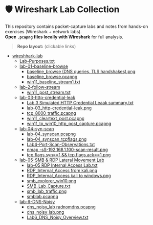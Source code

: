 # 🛡️ Wireshark Lab Collection

This repository contains packet-capture labs and notes from hands-on exercises (Wireshark + network labs).  
**Open `.pcapng` files locally with Wireshark** for full analysis.

> **Repo layout:** (clickable links)

- [wireshhark-lab](wireshhark-lab/)
  - [Lab-Purposes.txt](wireshhark-lab/Lab-Purposes.txt)
  - [lab-01-baseline-browse](wireshhark-lab/lab-01-baseline-browse/)
    - [baseline_browse (DNS queries, TLS handshakes).png](wireshhark-lab/lab-01-baseline-browse/baseline_browse%20(DNS%20queries,%20TLS%20handshakes).png)
    - [baseline_browse.pcapng](wireshhark-lab/lab-01-baseline-browse/baseline_browse.pcapng)
    - [win11_baseline_stream1.txt](wireshhark-lab/lab-01-baseline-browse/win11_baseline_stream1.txt)
  - [lab-2-follow-stream](wireshhark-lab/lab-2-follow-stream/)
    - [win11_post_stream.txt](wireshhark-lab/lab-2-follow-stream/win11_post_stream.txt)
  - [lab-03-http-credential-leak](wireshhark-lab/lab-03-http-credential-leak/)
    - [Lab 3 Simulated HTTP Credential Leaak summary.txt](wireshhark-lab/lab-03-http-credential-leak/Lab%203%20Simulated%20HTTP%20Credential%20Leaak%20summary.txt)
    - [lab-03_http-credential-leak.png](wireshhark-lab/lab-03-http-credential-leak/lab-03_http-credential-leak.png)
    - [tcp_8000_traffic.pcapng](wireshhark-lab/lab-03-http-credential-leak/tcp_8000_traffic.pcapng)
    - [win11_cleartext_post.pcapng](wireshhark-lab/lab-03-http-credential-leak/win11_cleartext_post.pcapng)
    - [win11_to_win10_http_post_capture.pcapng](wireshhark-lab/lab-03-http-credential-leak/win11_to_win10_http_post_capture.pcapng)
  - [lab-04-syn-scan](wireshhark-lab/lab-04-syn-scan/)
    - [lab-04_synscan.pcapng](wireshhark-lab/lab-04-syn-scan/lab-04_synscan.pcapng)
    - [lab-04_synscan_tcpflags.png](wireshhark-lab/lab-04-syn-scan/lab-04_synscan_tcpflags.png)
    - [Lab4-Port-Scan-Observations.txt](wireshhark-lab/lab-04-syn-scan/Lab4-Port-Scan-Observations.txt)
    - [nmap -sS-192.168.1.100-scan-result.png](wireshhark-lab/lab-04-syn-scan/nmap%20-sS-192.168.1.100-scan-result.png)
    - [tcp.flags.syn==1 && tcp.flags.ack==1.png](wireshhark-lab/lab-04-syn-scan/tcp.flags.syn==1%20&&%20tcp.flags.ack==1.png)
  - [lab-05-SMB & RDP Lateral Movement Lab](wireshhark-lab/lab-05-SMB%20&%20RDP%20Lateral%20Movement%20Lab/)
    - [lab-05 RDP Internal Access Lab.txt](wireshhark-lab/lab-05-SMB%20&%20RDP%20Lateral%20Movement%20Lab/lab-05%20RDP%20Internal%20Access%20Lab.txt)
    - [RDP_Internal_Access from kali.png](wireshhark-lab/lab-05-SMB%20&%20RDP%20Lateral%20Movement%20Lab/RDP_Internal_Access%20from%20kali.png)
    - [RDP_Internal_Access kali to windows.png](wireshhark-lab/lab-05-SMB%20&%20RDP%20Lateral%20Movement%20Lab/RDP_Internal_Access%20kali%20to%20windows.png)
    - [smb_explorer_win10.png](wireshhark-lab/lab-05-SMB%20&%20RDP%20Lateral%20Movement%20Lab/smb_explorer_win10.png)
    - [SMB_Lab_Capture.txt](wireshhark-lab/lab-05-SMB%20&%20RDP%20Lateral%20Movement%20Lab/SMB_Lab_Capture.txt)
    - [smb_lab_traffic.png](wireshhark-lab/lab-05-SMB%20&%20RDP%20Lateral%20Movement%20Lab/smb_lab_traffic.png)
    - [smblab.pcapng](wireshhark-lab/lab-05-SMB%20&%20RDP%20Lateral%20Movement%20Lab/smblab.pcapng)
  - [lab-6-DNS-Noisy](wireshhark-lab/lab-6-DNS-Noisy/)
    - [dns_noisy_lab radnomdns.pcapng](wireshhark-lab/lab-6-DNS-Noisy/dns_noisy_lab%20radnomdns.pcapng)
    - [dns_noisy_lab.png](wireshhark-lab/lab-6-DNS-Noisy/dns_noisy_lab.png)
    - [Lab6_DNS_Noisy_Overview.txt](wireshhark-lab/lab-6-DNS-Noisy/Lab6_DNS_Noisy_Overview.txt)
